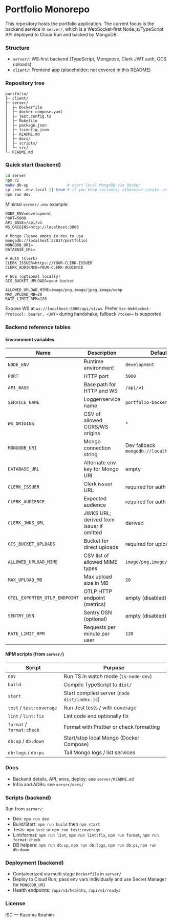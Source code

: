 # Portfolio Monorepo

This repository hosts the portfolio application. The current focus is the backend service in `server/`, which is a WebSocket‑first Node.js/TypeScript API deployed to Cloud Run and backed by MongoDB.

### Structure

- `server/`: WS‑first backend (TypeScript, Mongoose, Clerk JWT auth, GCS uploads)
- `client/`: Frontend app (placeholder; not covered in this README)

### Repository tree

```text
portfolio/
├─ client/
├─ server/
│  ├─ Dockerfile
│  ├─ docker-compose.yaml
│  ├─ jest.config.ts
│  ├─ Makefile
│  ├─ package.json
│  ├─ tsconfig.json
│  ├─ README.md
│  ├─ docs/
│  ├─ scripts/
│  └─ src/
└─ README.md
```

### Quick start (backend)

```bash
cd server
npm ci
make db-up                 # start local MongoDB via Docker
cp .env .env.local || true # if you keep variants; otherwise create .env
npm run dev
```

Minimal `server/.env` example:

```env
NODE_ENV=development
PORT=5000
API_BASE=/api/v1
WS_ORIGINS=http://localhost:3000

# Mongo (leave empty in dev to use mongodb://localhost:27017/portfolio)
MONGODB_URI=
DATABASE_URL=

# Auth (Clerk)
CLERK_ISSUER=https://YOUR-CLERK-ISSUER
CLERK_AUDIENCE=YOUR-CLERK-AUDIENCE

# GCS (optional locally)
GCS_BUCKET_UPLOADS=your-bucket

ALLOWED_UPLOAD_MIME=image/png,image/jpeg,image/webp
MAX_UPLOAD_MB=20
RATE_LIMIT_RPM=120
```

Expose WS at `ws://localhost:5000/api/v1/ws`. Prefer `Sec-WebSocket-Protocol: bearer, <JWT>` during handshake; fallback `?token=` is supported.

### Backend reference tables

#### Environment variables

| Name                          | Description                              | Default/Example                                    |
| ----------------------------- | ---------------------------------------- | -------------------------------------------------- |
| `NODE_ENV`                    | Runtime environment                      | `development`                                      |
| `PORT`                        | HTTP port                                | `5000`                                             |
| `API_BASE`                    | Base path for HTTP and WS                | `/api/v1`                                          |
| `SERVICE_NAME`                | Logger/service name                      | `portfolio-backend`                                |
| `WS_ORIGINS`                  | CSV of allowed CORS/WS origins           | `*`                                                |
| `MONGODB_URI`                 | Mongo connection string                  | Dev fallback `mongodb://localhost:27017/portfolio` |
| `DATABASE_URL`                | Alternate env key for Mongo URI          | empty                                              |
| `CLERK_ISSUER`                | Clerk issuer URL                         | required for auth                                  |
| `CLERK_AUDIENCE`              | Expected audience                        | required for auth                                  |
| `CLERK_JWKS_URL`              | JWKS URL; derived from issuer if omitted | derived                                            |
| `GCS_BUCKET_UPLOADS`          | Bucket for direct uploads                | required for uploads                               |
| `ALLOWED_UPLOAD_MIME`         | CSV list of allowed MIME types           | `image/png,image/jpeg,image/webp`                  |
| `MAX_UPLOAD_MB`               | Max upload size in MB                    | `20`                                               |
| `OTEL_EXPORTER_OTLP_ENDPOINT` | OTLP HTTP endpoint (metrics)             | empty (disabled)                                   |
| `SENTRY_DSN`                  | Sentry DSN (optional)                    | empty (disabled)                                   |
| `RATE_LIMIT_RPM`              | Requests per minute per user             | `120`                                              |

#### NPM scripts (from `server/`)

| Script                    | Purpose                                      |
| ------------------------- | -------------------------------------------- |
| `dev`                     | Run TS in watch mode (`ts-node-dev`)         |
| `build`                   | Compile TypeScript to `dist/`                |
| `start`                   | Start compiled server (`node dist/index.js`) |
| `test` / `test:coverage`  | Run Jest tests / with coverage               |
| `lint` / `lint:fix`       | Lint code and optionally fix                 |
| `format` / `format:check` | Format with Prettier or check formatting     |
| `db:up` / `db:down`       | Start/stop local Mongo (Docker Compose)      |
| `db:logs` / `db:ps`       | Tail Mongo logs / list services              |

### Docs

- Backend details, API, envs, deploy: see `server/README.md`
- Infra and ADRs: see `server/docs/`

### Scripts (backend)

Run from `server/`:

- Dev: `npm run dev`
- Build/Start: `npm run build` then `npm start`
- Tests: `npm test` or `npm run test:coverage`
- Lint/format: `npm run lint`, `npm run lint:fix`, `npm run format`, `npm run format:check`
- DB helpers: `npm run db:up`, `npm run db:logs`, `npm run db:ps`, `npm run db:down`

### Deployment (backend)

- Containerized via multi‑stage `Dockerfile` in `server/`
- Deploy to Cloud Run; pass env vars individually and use Secret Manager for `MONGODB_URI`
- Health endpoints: `/api/v1/healthz`, `/api/v1/readyz`

### License

ISC — Kasoma Ibrahim-
